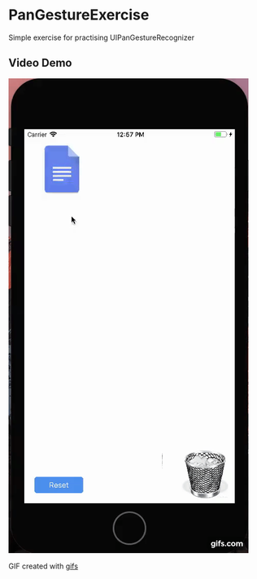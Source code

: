 # PanGestureExercise

Simple exercise for practising UIPanGestureRecognizer

## Video Demo

![alt img](https://github.com/lhygilbert/PanGestureExercise/blob/master/PanGestureExercise/gif/demo.gif)

GIF created with [gifs](https://gifs.com/gif-maker)
